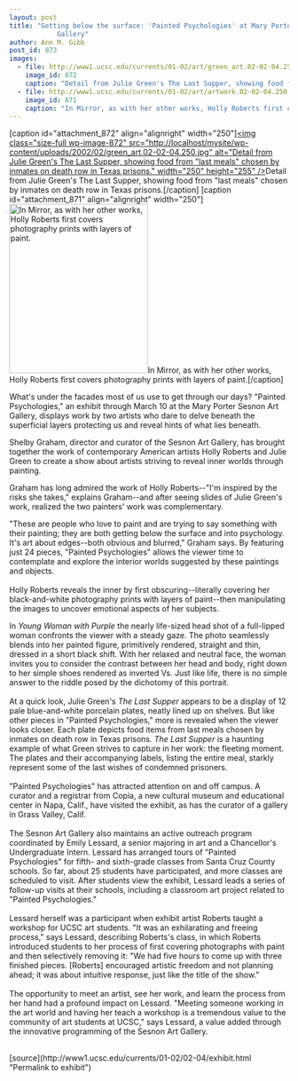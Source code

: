 ```yaml
---
layout: post
title: "Getting below the surface: 'Painted Psychologies' at Mary Porter Sesnon Art
			Gallery"
author: Ann M. Gibb
post_id: 873
images:
  - file: http://www1.ucsc.edu/currents/01-02/art/green_art.02-02-04.250.jpg
    image_id: 872
    caption: "Detail from Julie Green's The Last Supper, showing food from 'last meals' chosen by inmates on death row in Texas prisons."
  - file: http://www1.ucsc.edu/currents/01-02/art/artwork.02-02-04.250.jpg
    image_id: 871
    caption: "In Mirror, as with her other works, Holly Roberts first covers photography prints with layers of paint."
---
```


[caption id="attachment_872" align="alignright" width="250"]<a href="http://localhost/mysite/wp-content/uploads/2002/02/green_art.02-02-04.250.jpg"><img class="size-full wp-image-872" src="http://localhost/mysite/wp-content/uploads/2002/02/green_art.02-02-04.250.jpg" alt="Detail from Julie Green's The Last Supper, showing food from "last meals" chosen by inmates on death row in Texas prisons." width="250" height="255" /></a>Detail from Julie Green's The Last Supper, showing food from "last meals" chosen by inmates on death row in Texas prisons.[/caption]
[caption id="attachment_871" align="alignright" width="250"]<a href="http://localhost/mysite/wp-content/uploads/2002/02/artwork.02-02-04.250.jpg"><img class="size-full wp-image-871" src="http://localhost/mysite/wp-content/uploads/2002/02/artwork.02-02-04.250.jpg" alt="In Mirror, as with her other works, Holly Roberts first covers photography prints with layers of paint." width="250" height="305" /></a>In Mirror, as with her other works, Holly Roberts first covers photography prints with layers of paint.[/caption]
<p>
  What's under the facades most of us use to get through our days? "Painted Psychologies," an exhibit through March 10 at the Mary Porter Sesnon Art Gallery, displays work by two artists who dare to delve beneath the superficial layers protecting us and reveal hints of what lies beneath.
</p>Shelby Graham, director and curator of the Sesnon Art Gallery, has brought together the work of contemporary American artists Holly Roberts and Julie Green to create a show about artists striving to reveal inner worlds through painting.
<p>
  Graham has long admired the work of Holly Roberts--"I'm inspired by the risks she takes," explains Graham--and after seeing slides of Julie Green's work, realized the two painters' work was complementary.
</p>
<p>
  "These are people who love to paint and are trying to say something with their painting; they are both getting below the surface and into psychology. It's art about edges--both obvious and blurred," Graham says. By featuring just 24 pieces, "Painted Psychologies" allows the viewer time to contemplate and explore the interior worlds suggested by these paintings and objects.<br>
  <br>
  Holly Roberts reveals the inner by first obscuring--literally covering her black-and-white photography prints with layers of paint--then manipulating the images to uncover emotional aspects of her subjects.
</p>
<p>
  In <i>Young Woman with Purple</i> the nearly life-sized head shot of a full-lipped woman confronts the viewer with a steady gaze. The photo seamlessly blends into her painted figure, primitively rendered, straight and thin, dressed in a short black shift. With her relaxed and neutral face, the woman invites you to consider the contrast between her head and body, right down to her simple shoes rendered as inverted Vs. Just like life, there is no simple answer to the riddle posed by the dichotomy of this portrait.<br>
  <br>
  At a quick look, Julie Green's <i>The Last Supper</i> appears to be a display of 12 pale blue-and-white porcelain plates, neatly lined up on shelves. But like other pieces in "Painted Psychologies," more is revealed when the viewer looks closer. Each plate depicts food items from last meals chosen by inmates on death row in Texas prisons<i>. The Last Supper</i> is a haunting example of what Green strives to capture in her work: the fleeting moment. The plates and their accompanying labels, listing the entire meal, starkly represent some of the last wishes of condemned prisoners.<br>
  <br>
  "Painted Psychologies" has attracted attention on and off campus. A curator and a registrar from Copia, a new cultural museum and educational center in Napa, Calif., have visited the exhibit, as has the curator of a gallery in Grass Valley, Calif.<br>
  <br>
  The Sesnon Art Gallery also maintains an active outreach program coordinated by Emily Lessard, a senior majoring in art and a Chancellor's Undergraduate Intern. Lessard has arranged tours of "Painted Psychologies" for fifth- and sixth-grade classes from Santa Cruz County schools. So far, about 25 students have participated, and more classes are scheduled to visit. After students view the exhibit, Lessard leads a series of follow-up visits at their schools, including a classroom art project related to "Painted Psychologies."<br>
  <br>
  Lessard herself was a participant when exhibit artist Roberts taught a workshop for UCSC art students. "It was an exhilarating and freeing process," says Lessard, describing Roberts's class, in which Roberts introduced students to her process of first covering photographs with paint and then selectively removing it: "We had five hours to come up with three finished pieces. [Roberts] encouraged artistic freedom and not planning ahead; it was about intuitive response, just like the title of the show."<br>
  <br>
  The opportunity to meet an artist, see her work, and learn the process from her hand had a profound impact on Lessard. "Meeting someone working in the art world and having her teach a workshop is a tremendous value to the community of art students at UCSC," says Lessard, a value added through the innovative programming of the Sesnon Art Gallery.<br>
  <br>

</p>
<p>

</p>
[source](http://www1.ucsc.edu/currents/01-02/02-04/exhibit.html "Permalink to exhibit")
